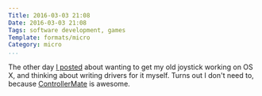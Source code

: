 ```yaml
---
Title: 2016-03-03 21:08
Date: 2016-03-03 21:08
Tags: software development, games
Template: formats/micro
Category: micro
...
```


The other day [I posted] about wanting to get my old joystick working on OS X, and thinking about writing drivers for it myself. Turns out I don't need to, because [ControllerMate] is awesome.

[I posted]: http://www.chriskrycho.com/2016/2016-02-27-2005.html
[ControllerMate]: http://www.orderedbytes.com/controllermate/
